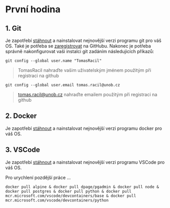 # První hodina

## 1. Git

Je zapotřebí [stáhnout](https://git-scm.com/downloads) a nainstalovat nejnovější verzi programu git pro váš OS. Také je potřeba se [zaregistrovat](https://github.com/join?ref_cta=Sign+up&ref_loc=header+logged+out&ref_page=%2F&source=header-home) na GitHubu. Nakonec je potřeba správně nakonfigurovat vaši instalci git zadáním následujicích příkazů:

```shell
git config --global user.name "TomasRacil"
```

>TomasRacil nahraďte vašim uživatelským jménem použitým při registraci na github

```shell
git config --global user.email tomas.racil@unob.cz
```

>tomas.racil@unob.cz nahraďte emailem použitým při registraci na github

## 2. Docker

Je zapotřebí [stáhnout](https://www.docker.com/get-started) a nainstalovat nejnovější verzi programu docker pro váš OS.

## 3. VSCode

Je zapotřebí [stáhnout](https://code.visualstudio.com/) a nainstalovat nejnovější verzi programu VSCode pro váš OS.

Pro urychlení pozdější práce ...

```shell
docker pull alpine & docker pull dpage/pgadmin & docker pull node & docker pull postgres & docker pull python & docker pull mcr.microsoft.com/vscode/devcontainers/base & docker pull mcr.microsoft.com/vscode/devcontainers/python
``` 
